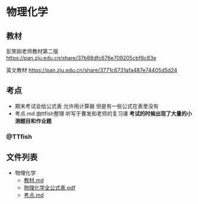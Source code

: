 # 物理化学

## 教材
彭笑刚老师教材第二版
https://pan.zju.edu.cn/share/37b88dfc676e709205cbf8c83e

英文教材
https://pan.zju.edu.cn/share/3771c6731afa487e74405d5d24

## 考点
+ 期末考试会给公式表 允许用计算器 但是有一些公式在表里没有
+ 考点.md 由ttfish整理 听写于曹发和老师的复习课
**考试的时候出现了大量的小测题目和作业题**

### @TTfish


## 文件列表

- 物理化学
    - [教材.md](https://github.com/QSCTech/zju-icicles/blob/master/物理化学/教材.md)
    - [物理化学全公式表.pdf](https://github.com/QSCTech/zju-icicles/raw/master/物理化学/物理化学全公式表.pdf)
    - [考点.md](https://github.com/QSCTech/zju-icicles/blob/master/物理化学/考点.md)
